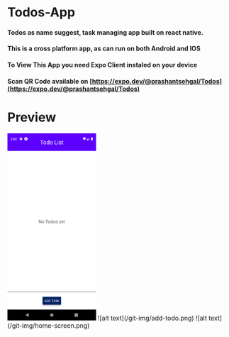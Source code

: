 # Todos-App
#### Todos as name suggest, task managing app built on react native.
#### This is a cross platform app, as can run on both Android and IOS
#### To View This App you need Expo Client instaled on your device
#### Scan QR Code available on [https://expo.dev/@prashantsehgal/Todos](https://expo.dev/@prashantsehgal/Todos)

# Preview
<img src="/git-img/no-todo.png" alt="app" width="200"/>
<!-- ![alt text](/git-img/no-todo.png) -->
![alt text](/git-img/add-todo.png)
![alt text](/git-img/home-screen.png)
